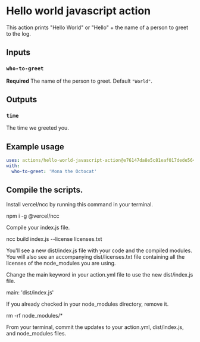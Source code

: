 # Hello world javascript action

This action prints "Hello World" or "Hello" + the name of a person to greet to the log.

## Inputs

### `who-to-greet`

**Required** The name of the person to greet. Default `"World"`.

## Outputs

### `time`

The time we greeted you.

## Example usage

```yaml
uses: actions/hello-world-javascript-action@e76147da8e5c81eaf017dede5645551d4b94427b
with:
  who-to-greet: 'Mona the Octocat'
```

## Compile the scripts.


Install vercel/ncc by running this command in your terminal.

npm i -g @vercel/ncc

Compile your index.js file.

ncc build index.js --license licenses.txt

You'll see a new dist/index.js file with your code and the compiled modules. You will also see an accompanying dist/licenses.txt file containing all the licenses of the node_modules you are using.

Change the main keyword in your action.yml file to use the new dist/index.js file.

main: 'dist/index.js'

If you already checked in your node_modules directory, remove it.

rm -rf node_modules/*

From your terminal, commit the updates to your action.yml, dist/index.js, and node_modules files.
